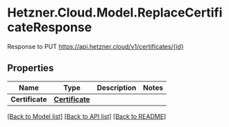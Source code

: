 # Hetzner.Cloud.Model.ReplaceCertificateResponse
Response to PUT https://api.hetzner.cloud/v1/certificates/{id}

## Properties

Name | Type | Description | Notes
------------ | ------------- | ------------- | -------------
**Certificate** | [**Certificate**](Certificate.md) |  | 

[[Back to Model list]](../../README.md#documentation-for-models) [[Back to API list]](../../README.md#documentation-for-api-endpoints) [[Back to README]](../../README.md)

